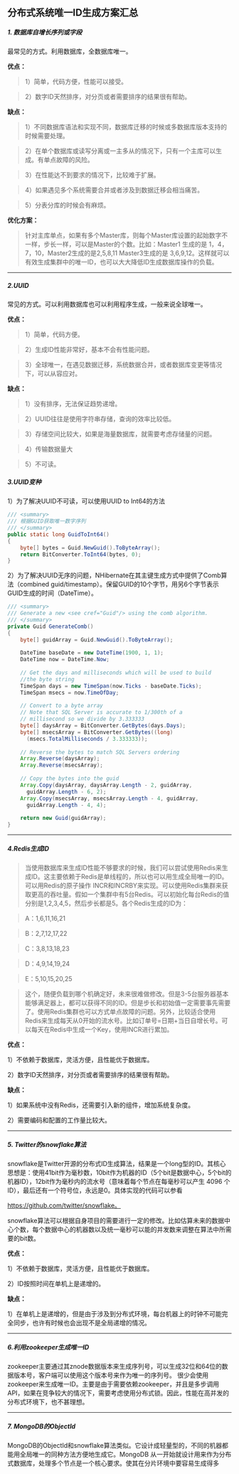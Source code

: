 ## 分布式系统唯一ID生成方案汇总

##### 1. 数据库自增长序列或字段

最常见的方式。利用数据库，全数据库唯一。

**优点：**

>  1）简单，代码方便，性能可以接受。

>  2）数字ID天然排序，对分页或者需要排序的结果很有帮助。

**缺点：**

>  1）不同数据库语法和实现不同，数据库迁移的时候或多数据库版本支持的时候需要处理。

>  2）在单个数据库或读写分离或一主多从的情况下，只有一个主库可以生成。有单点故障的风险。

>  3）在性能达不到要求的情况下，比较难于扩展。

>  4）如果遇见多个系统需要合并或者涉及到数据迁移会相当痛苦。

>  5）分表分库的时候会有麻烦。

**优化方案：**

> 针对主库单点，如果有多个Master库，则每个Master库设置的起始数字不一样，步长一样，可以是Master的个数。比如：Master1 生成的是 1，4，7，10，Master2生成的是2,5,8,11 Master3生成的是 3,6,9,12。这样就可以有效生成集群中的唯一ID，也可以大大降低ID生成数据库操作的负载。

------



##### 2.UUID

常见的方式。可以利用数据库也可以利用程序生成，一般来说全球唯一。

**优点：**

>  1）简单，代码方便。

>  2）生成ID性能非常好，基本不会有性能问题。

>  3）全球唯一，在遇见数据迁移，系统数据合并，或者数据库变更等情况下，可以从容应对。

**缺点：**

>  1）没有排序，无法保证趋势递增。

>  2）UUID往往是使用字符串存储，查询的效率比较低。

>  3）存储空间比较大，如果是海量数据库，就需要考虑存储量的问题。

>  4）传输数据量大

>  5）不可读。



##### 3.UUID变种

1）为了解决UUID不可读，可以使用UUID to Int64的方法

```java
/// <summary>
/// 根据GUID获取唯一数字序列
/// </summary>
public static long GuidToInt64()
{
    byte[] bytes = Guid.NewGuid().ToByteArray();
    return BitConverter.ToInt64(bytes, 0);
}
```

2）为了解决UUID无序的问题，NHibernate在其主键生成方式中提供了Comb算法（combined guid/timestamp）。保留GUID的10个字节，用另6个字节表示GUID生成的时间（DateTime）。

```java
/// <summary> 
/// Generate a new <see cref="Guid"/> using the comb algorithm. 
/// </summary> 
private Guid GenerateComb()
{
    byte[] guidArray = Guid.NewGuid().ToByteArray();
 
    DateTime baseDate = new DateTime(1900, 1, 1);
    DateTime now = DateTime.Now;
 
    // Get the days and milliseconds which will be used to build    
    //the byte string    
    TimeSpan days = new TimeSpan(now.Ticks - baseDate.Ticks);
    TimeSpan msecs = now.TimeOfDay;
 
    // Convert to a byte array        
    // Note that SQL Server is accurate to 1/300th of a    
    // millisecond so we divide by 3.333333    
    byte[] daysArray = BitConverter.GetBytes(days.Days);
    byte[] msecsArray = BitConverter.GetBytes((long)
      (msecs.TotalMilliseconds / 3.333333));
 
    // Reverse the bytes to match SQL Servers ordering    
    Array.Reverse(daysArray);
    Array.Reverse(msecsArray);
 
    // Copy the bytes into the guid    
    Array.Copy(daysArray, daysArray.Length - 2, guidArray,
      guidArray.Length - 6, 2);
    Array.Copy(msecsArray, msecsArray.Length - 4, guidArray,
      guidArray.Length - 4, 4);
 
    return new Guid(guidArray);
}
```

------

##### 4.Redis生成ID

>当使用数据库来生成ID性能不够要求的时候，我们可以尝试使用Redis来生成ID。这主要依赖于Redis是单线程的，所以也可以用生成全局唯一的ID。可以用Redis的原子操作 INCR和INCRBY来实现。可以使用Redis集群来获取更高的吞吐量。假如一个集群中有5台Redis。可以初始化每台Redis的值分别是1,2,3,4,5，然后步长都是5。各个Redis生成的ID为：

> A：1,6,11,16,21

> B：2,7,12,17,22

> C：3,8,13,18,23

> D：4,9,14,19,24

> E：5,10,15,20,25

>  这个，随便负载到哪个机确定好，未来很难做修改。但是3-5台服务器基本能够满足器上，都可以获得不同的ID。但是步长和初始值一定需要事先需要了。使用Redis集群也可以方式单点故障的问题。另外，比较适合使用Redis来生成每天从0开始的流水号。比如订单号=日期+当日自增长号。可以每天在Redis中生成一个Key，使用INCR进行累加。

**优点：**

1）不依赖于数据库，灵活方便，且性能优于数据库。

2）数字ID天然排序，对分页或者需要排序的结果很有帮助。

**缺点：**

1）如果系统中没有Redis，还需要引入新的组件，增加系统复杂度。

2）需要编码和配置的工作量比较大。

------

#####  5. Twitter的snowflake算法

snowflake是Twitter开源的分布式ID生成算法，结果是一个long型的ID。其核心思想是：使用41bit作为毫秒数，10bit作为机器的ID（5个bit是数据中心，5个bit的机器ID），12bit作为毫秒内的流水号（意味着每个节点在每毫秒可以产生 4096 个 ID），最后还有一个符号位，永远是0。具体实现的代码可以参看

https://github.com/twitter/snowflake。

snowflake算法可以根据自身项目的需要进行一定的修改。比如估算未来的数据中心个数，每个数据中心的机器数以及统一毫秒可以能的并发数来调整在算法中所需要的bit数。

**优点：**

1）不依赖于数据库，灵活方便，且性能优于数据库。

2）ID按照时间在单机上是递增的。

**缺点：**

1）在单机上是递增的，但是由于涉及到分布式环境，每台机器上的时钟不可能完全同步，也许有时候也会出现不是全局递增的情况。

------

#####  6.利用zookeeper生成唯一ID

zookeeper主要通过其znode数据版本来生成序列号，可以生成32位和64位的数据版本号，客户端可以使用这个版本号来作为唯一的序列号。
很少会使用zookeeper来生成唯一ID。主要是由于需要依赖zookeeper，并且是多步调用API，如果在竞争较大的情况下，需要考虑使用分布式锁。因此，性能在高并发的分布式环境下，也不甚理想。

------

#####  7. MongoDB的ObjectId
MongoDB的ObjectId和snowflake算法类似。它设计成轻量型的，不同的机器都能用全局唯一的同种方法方便地生成它。MongoDB 从一开始就设计用来作为分布式数据库，处理多个节点是一个核心要求。使其在分片环境中要容易生成得多
